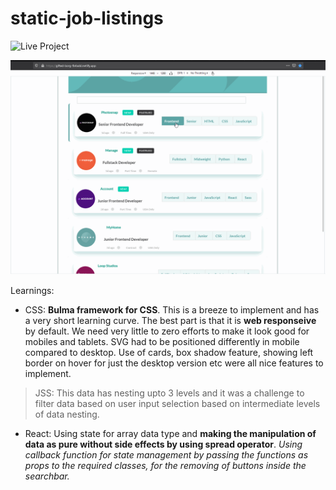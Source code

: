 # static-job-listings

![Live Project](https://gifted-borg-fb4add.netlify.app)

![Alt Link](https://github.com/venky4c/static-job-listings/blob/master/dist/src/JobListings.gif)

Learnings:
- CSS: **Bulma framework for CSS**. This is a breeze to implement and has a very short learning curve. The best part is that it is **web 
responseive** by default. We need very little to zero efforts to make it look good for mobiles and tablets.
SVG had to be positioned differently in mobile compared to desktop. Use of cards, box shadow feature, showing left border 
on hover for just the desktop version etc were all nice features to implement.
> JSS: This data has nesting upto 3 levels and it was a challenge to filter data based on user input selection based on intermediate
levels of data nesting.
- React: Using state for array data type and **making the manipulation of data as pure without side effects by using spread operator**.
*Using callback function for state management by passing the functions as props to the required classes, for the removing of buttons inside
the searchbar.*
